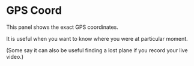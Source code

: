 # GPS Coord #

This panel shows the exact GPS coordinates.

It is useful when you want to know where you were at particular moment.

(Some say it can also be useful finding a lost plane if you record your live video.)